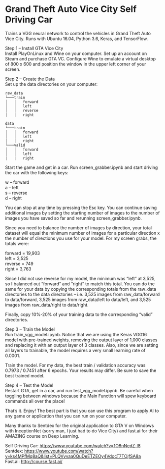 # Grand Theft Auto Vice City Self Driving Car

Trains a VGG neural network to control the vehicles in Grand Theft Auto Vice City. Runs with Ubuntu 16.04, Python 3.6, Keras, and TensorFlow.

Step 1 – Install GTA Vice City    
Install PlayOnLinux and Wine on your computer. Set up an account on Steam and purchase GTA VC. Configure Wine to emulate a virtual desktop of 800 x 600 and position the window in the upper left corner of your screen.

Step 2 – Create the Data    
Set up the data directories on your computer:
```
raw_data
└───train
│   │   forward
│   │   left
│   │   reverse
|   |   right

data
└───train
│   │   forward
│   │   left
|   |   right
└───valid
│   │   forward
│   │   left
|   |   right
```

Start the game and get in a car. Run screen_grabber.ipynb and start driving the car with the following keys:

w – forward    
a – left    
s – reverse    
d – right    

You can stop at any time by pressing the Esc key. You can continue saving additional images by setting the starting number of images to the number of images you have saved so far and rerunning screen_grabber.ipynb.

Since you need to balance the number of images by direction, your total dataset will equal the minimum number of images for a particular direction x the number of directions you use for your model. For my screen grabs, the totals were:

forward = 19,903    
left = 3,525    
reverse = 749    
right = 3,763    

Since I did not use reverse for my model, the minimum was “left” at 3,525, so I balanced out “forward” and “right” to match this total. You can do the same for your data by copying the corresponding totals from the raw_data directories to the data directories – i.e. 3,525 images from raw_data/forward to data/forward, 3,525 images from raw_data/left to data/left, and 3,525 images from raw_data/right to data/right.

Finally, copy 10%-20% of your training data to the corresponding “valid” directories.

Step 3 – Train the Model    
Run train_vgg_model.ipynb. Notice that we are using the Keras VGG16 model with pre-trained weights, removing the output layer of 1,000 classes and replacing it with an output layer of 3 classes. Also, since we are setting all layers to trainable, the model requires a very small learning rate of 0.0001.

Train the model. For my data, the best train / validation accuracy was 0.7973 / 0.7451 after 6 epochs. Your results may differ. Be sure to save the best trained model.

Step 4 – Test the Model    
Restart GTA, get in a car, and run test_vgg_model.ipynb. Be careful when toggling between windows because the Main Function will spew keyboard commands all over the place!

That’s it. Enjoy! The best part is that you can use this program to apply AI to any game or application that you can run on your computer.

Many thanks to Sentdex for the original application to GTA V on Windows with InceptionNet (sorry man, I just had to do Vice City) and fast.ai for their AMAZING course on Deep Learning.

Self Driving Car: https://www.youtube.com/watch?v=1O8nNedZ-l8    
Sentdex: https://www.youtube.com/watch?v=ks4MPfMq8aQ&list=PLQVvvaa0QuDeETZEOy4VdocT7TOjfSA8a    
Fast.ai: http://course.fast.ai/    
